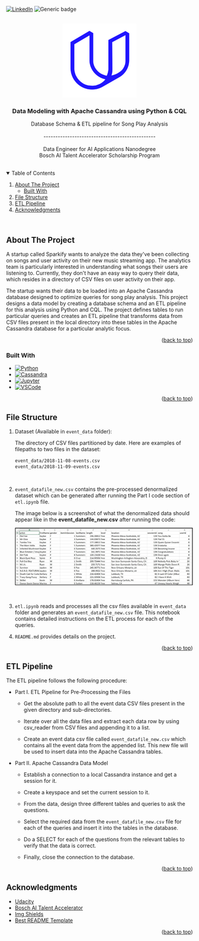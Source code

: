 <div id="top"></div>

[![LinkedIn][linkedin-shield]][linkedin-url]
![Generic badge](https://img.shields.io/badge/Project-Pass-green.svg)

<!-- PROJECT HEADER -->
<br />
<div align="center">
  <a href="#">
    <img src="images/udacity.svg" alt="Logo" width="200" height="200">
  </a>

  <h3 align="center">Data Modeling with Apache Cassandra using Python & CQL</h3>

  <p align="center">
    Database Schema & ETL pipeline for Song Play Analysis 
    <br />
    <br />
    -----------------------------------------------
    <br />
    <br />
    Data Engineer for AI Applications Nanodegree
    <br />
    Bosch AI Talent Accelerator Scholarship Program
  </p>
</div>

<br />

<!-- TABLE OF CONTENTS -->
<details open>
  <summary>Table of Contents</summary>
  <ol>
    <li>
      <a href="#about-the-project">About The Project</a>
      <ul>
        <li><a href="#built-with">Built With</a></li>
      </ul>
    </li>
    <li><a href="#file-structure">File Structure</a></li>
    <li><a href="#etl-pipeline">ETL Pipeline</a></li>
    <li><a href="#acknowledgments">Acknowledgments</a></li>
  </ol>
</details>

<br/>

<!-- ABOUT THE PROJECT -->

## About The Project

A startup called Sparkify wants to analyze the data they've been collecting on songs and user activity on their new music streaming app. The analytics team is particularly interested in understanding what songs their users are listening to. Currently, they don't have an easy way to query their data, which resides in a directory of CSV files on user activity on their app.

The startup wants their data to be loaded into an Apache Cassandra database designed to optimize queries for song play analysis. This project designs a data model by creating a database schema and an ETL pipeline for this analysis using Python and CQL. The project defines tables to run particular queries and creates an ETL pipeline that transforms data from CSV files present in the local directory into these tables in the Apache Cassandra database for a particular analytic focus.

<p align="right">(<a href="#top">back to top</a>)</p>

### Built With

-   [![Python][python-shield]][python-url]
-   [![Cassandra][cassandra-shield]][cassandra-url]
-   [![Jupyter][jupyter-shield]][jupyter-url]
-   [![VSCode][vscode-shield]][vscode-url]

<p align="right">(<a href="#top">back to top</a>)</p>

<!-- FILE STRUCTURE -->

## File Structure

1.  Dataset (Available in `event_data` folder):

    The directory of CSV files partitioned by date. Here are examples of filepaths to two files in the dataset:

    ```
    event_data/2018-11-08-events.csv
    event_data/2018-11-09-events.csv
    ```

    <br />

2.  `event_datafile_new.csv` contains the pre-processed denormalized dataset which can be generated after running the Part I code section of `etl.ipynb` file.

    The image below is a screenshot of what the denormalized data should appear like in the **event_datafile_new.csv** after running the code:

    ![Event Data][event-dataset]

    <br />

3.  `etl.ipynb` reads and processes all the csv files available in `event_data` folder and generates an `event_datafile_new.csv` file. This notebook contains detailed instructions on the ETL process for each of the queries.

4.  `README.md` provides details on the project.

<p align="right">(<a href="#top">back to top</a>)</p>

## ETL Pipeline

The ETL pipeline follows the following procedure:

-   Part I. ETL Pipeline for Pre-Processing the Files

    -   Get the absolute path to all the event data CSV files present in the given directory and sub-directories.

    -   Iterate over all the data files and extract each data row by using csv_reader from CSV files and appending it to a list.

    -   Create an event data csv file called `event_datafile_new.csv` which contains all the event data from the appended list. This new file will be used to insert data into the Apache Cassandra tables.

-   Part II. Apache Cassandra Data Model

    -   Establish a connection to a local Cassandra instance and get a session for it.

    -   Create a keyspace and set the current session to it.

    -   From the data, design three different tables and queries to ask the questions.

    -   Select the required data from the `event_datafile_new.csv` file for each of the queries and insert it into the tables in the database.

    -   Do a SELECT for each of the questions from the relevant tables to verify that the data is correct.

    -   Finally, close the connection to the database.

<p align="right">(<a href="#top">back to top</a>)</p>

<!-- ACKNOWLEDGMENTS -->

## Acknowledgments

-   [Udacity](https://www.udacity.com/)
-   [Bosch AI Talent Accelerator](https://www.udacity.com/scholarships/bosch-ai-talent-accelerator)
-   [Img Shields](https://shields.io)
-   [Best README Template](https://github.com/othneildrew/Best-README-Template)

<p align="right">(<a href="#top">back to top</a>)</p>

<!-- MARKDOWN LINKS & IMAGES -->
<!-- https://www.markdownguide.org/basic-syntax/#reference-style-links -->

[linkedin-shield]: https://img.shields.io/badge/LinkedIn-0077B5?style=for-the-badge&logo=linkedin&logoColor=white
[python-shield]: https://img.shields.io/badge/Python-3776AB?style=for-the-badge&logo=python&logoColor=white
[cassandra-shield]: https://img.shields.io/badge/cassandra-%231287B1.svg?style=for-the-badge&logo=apache-cassandra&logoColor=white
[jupyter-shield]: https://img.shields.io/badge/Made%20with-Jupyter-orange?style=for-the-badge&logo=Jupyter
[vscode-shield]: https://img.shields.io/badge/Visual%20Studio%20Code-0078d7.svg?style=for-the-badge&logo=visual-studio-code&logoColor=white
[linkedin-url]: https://www.linkedin.com/in/arfat-mateen
[python-url]: https://www.python.org/
[cassandra-url]: https://cassandra.apache.org/
[jupyter-url]: https://jupyter.org/
[vscode-url]: https://code.visualstudio.com/
[event-dataset]: images/image_event_datafile_new.jpg

